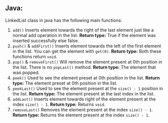 Java:
------------------------------------------------

LinkedList class in java has the following main functions:

1. ```add()```
Inserts element towards the right of the last element just like a normal add operation in the list.
**Return type:** True if the element was inserted successfully else false.
2. ```push()``` & ```addFirst()```
Inserts element towards the left of the first element in the list. You can get the element with ```get(0)```.
**Return type:** Both these functions return ```void```.
3. ```pop()``` & ```removeFirst()```
Will remove the element present at 0th position in the list. There is no ```popLast()``` method.
**Return type:** The element that was popped.
4. ```peek()```
Used to see the element preset at 0th position in the list.
**Return type:** The element preset at 0th position in the list.
5. ```peekLast()```
Used to see the element present at the ```size() - 1``` position in the list.
**Return type:** The element present at the last index in the list.
6. ```addLast()```
Inserts element towards right of the element present at the index ```size() - 1```.
**Return type:** Returns ```void```.
7. ```removeLast()```
Removes the element present at the index ```size() - 1```.
**Return type:** Returns the element present at the index ```size() - 1```.
